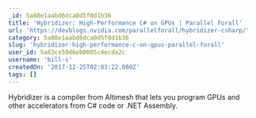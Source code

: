 ```yaml
---
_id: 5a88e1aabd6dca0d5f0d1b36
title: 'Hybridizer: High-Performance C# on GPUs | Parallel Forall'
url: 'https://devblogs.nvidia.com/parallelforall/hybridizer-csharp/'
category: 5a88e1aabd6dca0d5f0d1b36
slug: 'hybridizer-high-performance-c-on-gpus-parallel-forall'
user_id: 5a83ce59d6eb0005c4ecda2c
username: 'bill-s'
createdOn: '2017-12-25T02:03:22.000Z'
tags: []
---
```


Hybridizer is a compiler from Altimesh that lets you program GPUs and other accelerators from C# code or .NET Assembly.
